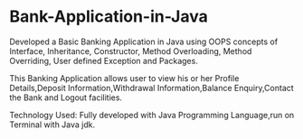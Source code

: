 # Bank-Application-in-Java

Developed a Basic Banking Application in Java using OOPS concepts of Interface, Inheritance, Constructor, Method Overloading, Method Overriding, User defined Exception and Packages.

This Banking Application allows user to view his or her Profile Details,Deposit Information,Withdrawal Information,Balance Enquiry,Contact the Bank and Logout facilities.

Technology Used: Fully developed with Java Programming Language,run on Terminal with Java jdk.
